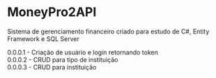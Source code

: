 # MoneyPro2API
Sistema de gerenciamento financeiro criado para estudo de C#, Entity Framework e SQL Server

0.0.0.1 - Criação de usuário e login retornando token<br>
0.0.0.2 - CRUD para tipo de instituição<br>
0.0.0.3 - CRUD para instituição
